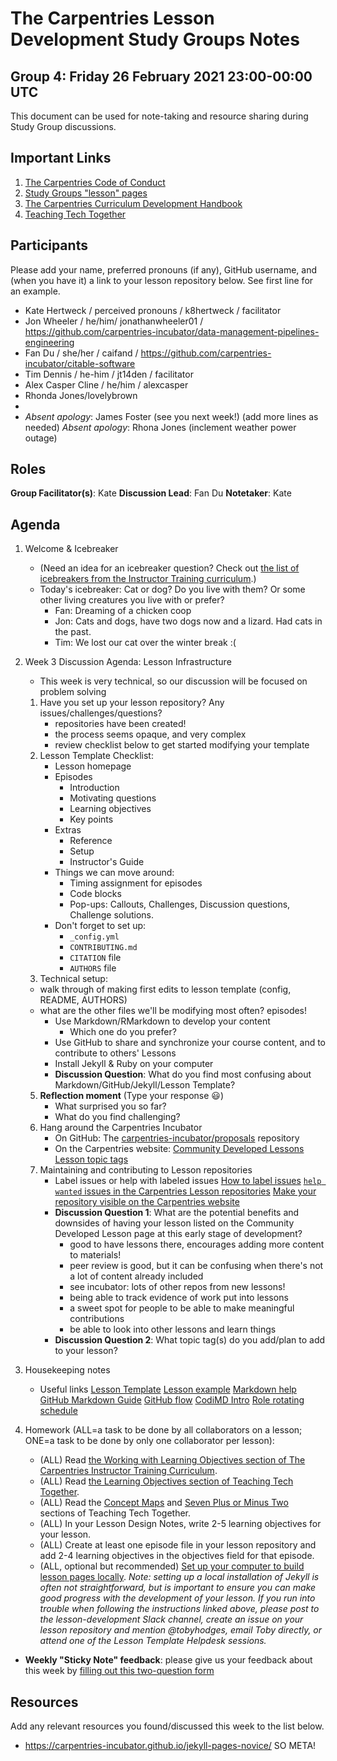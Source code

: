# The Carpentries Lesson Development Study Groups Notes

## Group 4: Friday 26 February 2021 23:00-00:00 UTC


This document can be used for note-taking and resource sharing during Study Group discussions.

## Important Links

1. [The Carpentries Code of Conduct](https://docs.carpentries.org/topic_folders/policies/code-of-conduct.html)
1. [Study Groups "lesson" pages](https://carpentries-incubator.github.io/study-groups/index.html)
1. [The Carpentries Curriculum Development Handbook](https://cdh.carpentries.org)
1. [Teaching Tech Together](https://teachtogether.tech/)

## Participants

Please add your name, preferred pronouns (if any), GitHub username, and (when you have it) a link to your lesson repository below. See first line for an example.

- Kate Hertweck / perceived pronouns / k8hertweck / facilitator
- Jon Wheeler / he/him/ jonathanwheeler01 / https://github.com/carpentries-incubator/data-management-pipelines-engineering
- Fan Du / she/her / caifand / https://github.com/carpentries-incubator/citable-software
- Tim Dennis / he-him / jt14den / facilitator 
- Alex Casper Cline / he/him / alexcasper
- Rhonda Jones/lovelybrown
- 
- _Absent apology_: James Foster (see you next week!)
(add more lines as needed)
_Absent apology_: Rhona Jones (inclement weather power outage)
## Roles

**Group Facilitator(s)**: Kate
**Discussion Lead**: Fan Du
**Notetaker**: Kate

## Agenda

1. Welcome & Icebreaker 
    - (Need an idea for an icebreaker question? Check out [the list of icebreakers from the Instructor Training curriculum](https://carpentries.github.io/instructor-training/icebreakers/index.html).)
    - Today's icebreaker: Cat or dog? Do you live with them? Or some other living creatures you live with or prefer?
        - Fan: Dreaming of a chicken coop
        - Jon: Cats and dogs, have two dogs now and a lizard. Had cats in the past.
        - Tim: We lost our cat over the winter break :(

2. Week 3 Discussion Agenda: Lesson Infrastructure
    - This week is very technical, so our discussion will be focused on problem solving
    1. Have you set up your lesson repository? Any issues/challenges/questions?
        - repositories have been created!
        - the process seems opaque, and very complex
        - review checklist below to get started modifying your template
    3. Lesson Template Checklist:
        * Lesson homepage
        * Episodes
            * Introduction
            * Motivating questions
            * Learning objectives
            * Key points
        * Extras
            * Reference
            * Setup
            * Instructor's Guide
        * Things we can move around:
            * Timing assignment for episodes
            * Code blocks
            * Pop-ups: Callouts, Challenges, Discussion questions, Challenge solutions.
        * Don't forget to set up:
            * `_config.yml`
            * `CONTRIBUTING.md`
            * `CITATION` file
            * `AUTHORS` file
    4. Technical setup: 
    - walk through of making first edits to lesson template (config, README, AUTHORS)
    - what are the other files we'll be modifying most often? episodes!
        * Use Markdown/RMarkdown to develop your content 
            * Which one do you prefer?
        * Use GitHub to share and synchronize your course content, and to contribute to others' Lessons
        * Install Jekyll & Ruby on your computer
        * **Discussion Question**: What do you find most confusing about Markdown/GitHub/Jekyll/Lesson Template?
    5. **Reflection moment** (Type your response :smiley:)
        * What surprised you so far?
        * What do you find challenging?
    6. Hang around the Carpentries Incubator
        * On GitHub: The [carpentries-incubator/proposals](https://github.com/carpentries-incubator/proposals/) repository
        * On the Carpentries website: [Community Developed Lessons](https://carpentries.org/community-lessons/)
        [Lesson topic tags](https://docs.google.com/spreadsheets/d/1KkmBtCu4PaNb5nzJAD82UHcfHQlaPY84qPVxw8WO8es/edit#gid=1895634731)
    1. Maintaining and contributing to Lesson repositories
        * Label issues or help with labeled issues
        [How to label issues](https://docs.carpentries.org/topic_folders/maintainers/github_labels.html)
        [`help wanted` issues in the Carpentries Lesson repositories](https://carpentries.org/help-wanted-issues/#for-maintainers)
        [Make your repository visible on the Carpentries website](https://carpentries.org/help-wanted-issues/#for-maintainers)
        * **Discussion Question 1**: What are the potential benefits and downsides of having your lesson listed on the Community Developed Lesson page at this early stage of development?
            - good to have lessons there, encourages adding more content to materials!
            - peer review is good, but it can be confusing when there's not a lot of content already included
            - see incubator: lots of other repos from new lessons!
            - being able to track evidence of work put into lessons
            - a sweet spot for people to be able to make meaningful contributions
            - be able to look into other lessons and learn things
        * **Discussion Question 2**: What topic tag(s) do you add/plan to add to your lesson?

3. Housekeeping notes
    - Useful links
    [Lesson Template](https://carpentries.github.io/lesson-example/setup.html)
    [Lesson example](https://carpentries.github.io/lesson-example/)
    [Markdown help](https://commonmark.org/help/)
    [GitHub Markdown Guide](https://guides.github.com/features/mastering-markdown/)
    [GitHub flow](https://guides.github.com/introduction/flow/)
    [CodiMD Intro](https://codimd.carpentries.org/features)
    [Role rotating schedule](https://docs.google.com/spreadsheets/d/1nk6sUI00XGPKL7eNms0VNfcSySpElUDtI3utejXBRC8/edit?usp=sharing)

4. Homework (ALL=a task to be done by all collaborators on a lesson; ONE=a task to be done by only one collaborator per lesson):
    - (ALL) Read [the Working with Learning Objectives section of The Carpentries Instructor Training Curriculum](https://carpentries.github.io/instructor-training/15-lesson-study/index.html#working-with-learning-objectives).
    - (ALL) Read [the Learning Objectives section of Teaching Tech Together](http://teachtogether.tech/en/index.html#s:process-objectives).
    - (ALL) Read the [Concept Maps](http://teachtogether.tech/en/index.html#s:memory-concept-maps) and [Seven Plus or Minus Two](http://teachtogether.tech/en/index.html#s:memory-seven-plus-or-minus) sections of Teaching Tech Together.
    - (ALL) In your Lesson Design Notes, write 2-5 learning objectives for your lesson.
    - (ALL) Create at least one episode file in your lesson repository and add 2-4 learning objectives in the objectives field for that episode.
    - (ALL, optional but recommended) [Set up your computer to build lesson pages locally](https://carpentries.github.io/lesson-example/setup.html#setup-for-local-rendering-of-the-lessons-optional).
        _Note: setting up a local installation of Jekyll is often not straightforward, but is important to ensure you can make good progress with the development of your lesson. If you run into trouble when following the instructions linked above, please post to the lesson-development Slack channel, create an issue on your lesson repository and mention @tobyhodges, email Toby directly, or attend one of the Lesson Template Helpdesk sessions._

- **Weekly "Sticky Note" feedback**: please give us your feedback about this week by [filling out this two-question form][sticky-notes-link]

## Resources
Add any relevant resources you found/discussed this week to the list below.

- https://carpentries-incubator.github.io/jekyll-pages-novice/ SO META!

[sticky-notes-link]: https://forms.gle/DCMSDeWCxwU45Q246
